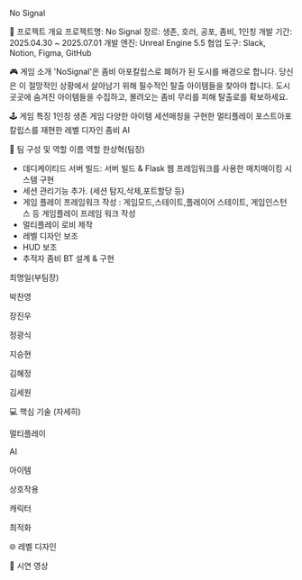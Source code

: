 No Signal


📝 프로젝트 개요
프로젝트명: No Signal
장르: 생존, 호러, 공포, 좀비, 1인칭
개발 기간: 2025.04.30 ~ 2025.07.01 
개발 엔진: Unreal Engine 5.5
협업 도구: Slack, Notion, Figma, GitHub


🎮 게임 소개
'NoSignal'은 좀비 아포칼립스로 폐허가 된 도시를 배경으로 합니다. 당신은 이 절망적인 상황에서 살아남기 위해 필수적인 탈출 아이템들을 찾아야 합니다. 도시 곳곳에 숨겨진 아이템들을 수집하고, 몰려오는 좀비 무리를 피해 탈출로를 확보하세요.

🕹️ 게임 특징
1인칭 생존 게임
다양한 아이템
세션매칭을 구현한 멀티플레이
포스트아포칼립스를 재현한 레벨 디자인
좀비 AI

👥 팀 구성 및 역할
이름	역할
한상혁(팀장)
- 데디케이티드 서버 빌드: 서버 빌드 & Flask 웹 프레임워크를 사용한 매치매이킹 시스템 구현
- 세션 관리기능 추가. (세션 탐지,삭제,포트할당 등)
- 게임 플레이 프레임워크 작성 : 게임모드,스테이트,플레이어 스테이트, 게임인스턴스 등 게임플레이 프레임 워크 작성
- 멀티플레이 로비 제작 
- 레벨 디자인 보조
- HUD 보조
- 추적자 좀비 BT 설계 & 구현 

최명일(부팀장)

박찬영

장진우

정광식

지승현

김혜정

김세원


💻 핵심 기술 (자세히)

멀티플레이

AI

아이템 

상호작용

캐릭터 

최적화




🌐 레벨 디자인



📸 시연 영상
